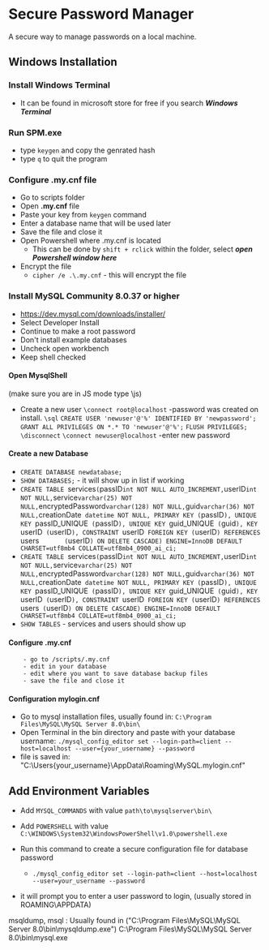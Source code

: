 # Secure Password Manager
A secure way to manage passwords on a local machine.

## Windows Installation


### Install Windows Terminal
- It can be found in microsoft store for free if you search ***Windows Terminal***


### Run SPM.exe
- type `keygen` and copy the genrated hash
- type `q` to quit the program

### Configure .my.cnf file
-  Go to scripts folder
-  Open **.my.cnf** file
-  Paste your key from `keygen` command
-  Enter a database name that will be used later
-  Save the file and close it
-  Open Powershell where .my.cnf is located
    - This can be done by `shift + rclick` within the folder, select ***open Powershell window here***
-  Encrypt the file
    - `cipher /e .\.my.cnf` - this will encrypt the file

### Install MySQL Community 8.0.37 or higher
- https://dev.mysql.com/downloads/installer/
- Select Developer Install
- Continue to make a root password
- Don't install example databases
- Uncheck open workbench
- Keep shell checked

#### Open MysqlShell
(make sure you are in JS mode type \js)
- Create a new user
    `\connect root@localhost` -password was created on install.
    `\sql`
    `CREATE USER 'newuser'@'%' IDENTIFIED BY 'newpassword';`
    `GRANT ALL PRIVILEGES ON *.* TO 'newuser'@'%';`
    `FLUSH PRIVILEGES;`
    `\disconnect`
    `\connect newuser@localhost` -enter new password

#### Create a new Database
- `CREATE DATABASE newdatabase;`
- `SHOW DATABASES;`   - it will show up in list if working
- `CREATE TABLE `services` (
    `passID` int NOT NULL AUTO_INCREMENT,
    `userID` int NOT NULL,
    `service` varchar(25) NOT NULL,
    `encryptedPassword` varchar(128) NOT NULL,
    `guid` varchar(36) NOT NULL,
    `creationDate` datetime NOT NULL,
    PRIMARY KEY (`passID`),
    UNIQUE KEY `passID_UNIQUE` (`passID`),
    UNIQUE KEY `guid_UNIQUE` (`guid`),
    KEY `userID` (`userID`),
    CONSTRAINT `userID` FOREIGN KEY (`userID`) REFERENCES `users`       (`userID`) ON DELETE CASCADE) ENGINE=InnoDB DEFAULT CHARSET=utf8mb4 COLLATE=utf8mb4_0900_ai_ci;`
- `CREATE TABLE `services` (
        `passID` int NOT NULL AUTO_INCREMENT,
        `userID` int NOT NULL,
        `service` varchar(25) NOT NULL,
        `encryptedPassword` varchar(128) NOT NULL,
        `guid` varchar(36) NOT NULL,
        `creationDate` datetime NOT NULL,
        PRIMARY KEY (`passID`),
        UNIQUE KEY `passID_UNIQUE` (`passID`),
        UNIQUE KEY `guid_UNIQUE` (`guid`),
        KEY `userID` (`userID`),
        CONSTRAINT `userID` FOREIGN KEY (`userID`) REFERENCES `users` (`userID`) ON DELETE CASCADE) ENGINE=InnoDB DEFAULT CHARSET=utf8mb4 COLLATE=utf8mb4_0900_ai_ci;`
- `SHOW TABLES` - services and users should show up

#### Configure .my.cnf
        - go to /scripts/.my.cnf
        - edit in your database
        - edit where you want to save database backup files
        - save the file and close it
#### Configuration mylogin.cnf
- Go to mysql installation files, usually found in: 
    `C:\Program Files\MySQL\MySQL Server 8.0\bin\`
- Open Terminal in the bin directory and paste with your database username:
    `./mysql_config_editor set --login-path=client --host=localhost --user={your_username} --password`
- file is saved in: "C:\Users\{your_username}\AppData\Roaming\MySQL\.mylogin.cnf"

## Add Environment Variables
- Add `MYSQL_COMMANDS` with value `path\to\mysqlserver\bin\`
- Add `POWERSHELL` with value `C:\WINDOWS\System32\WindowsPowerShell\v1.0\powershell.exe`


- Run this command to create a secure configuration file for database password
    - `./mysql_config_editor set --login-path=client --host=localhost --user=your_username --password`
- it will prompt you to enter a user password to login, (usually stored in ROAMING\APPDATA)

msqldump, msql : Usually found in ("C:\Program Files\MySQL\MySQL Server 8.0\bin\mysqldump.exe")
C:\Program Files\MySQL\MySQL Server 8.0\bin\mysql.exe

